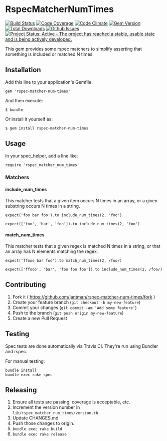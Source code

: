 # RspecMatcherNumTimes

[![Build Status](https://travis-ci.org/jantman/rspec-matcher-num-times.svg?branch=master)](https://travis-ci.org/jantman/rspec-matcher-num-times)
[![Code Coverage](https://codecov.io/github/jantman/rspec-matcher-num-times/coverage.svg?branch=master)](https://codecov.io/github/jantman/rspec-matcher-num-times?branch=master)
[![Code Climate](https://codeclimate.com/github/jantman/rspec-matcher-num-times/badges/gpa.svg)](https://codeclimate.com/github/jantman/rspec-matcher-num-times)
[![Gem Version](https://img.shields.io/gem/v/rspec-matcher-num-times.svg)](https://rubygems.org/gems/rspec-matcher-num-times)
[![Total Downloads](https://img.shields.io/gem/dt/rspec-matcher-num-times.svg)](https://rubygems.org/gems/rspec-matcher-num-times)
[![Github Issues](https://img.shields.io/github/issues/jantman/rspec-matcher-num-times.svg)](https://github.com/jantman/rspec-matcher-num-times/issues)
[![Project Status: Active - The project has reached a stable, usable state and is being actively developed.](http://www.repostatus.org/badges/0.1.0/active.svg)](http://www.repostatus.org/#active)

This gem provides some rspec matchers to simplify asserting that something is included or matched N times.

## Installation

Add this line to your application's Gemfile:

    gem 'rspec-matcher-num-times'

And then execute:

    $ bundle

Or install it yourself as:

    $ gem install rspec-matcher-num-times

## Usage

In your spec_helper, add a line like:

    require 'rspec_matcher_num_times'

### Matchers

#### include_num_times

This matcher tests that a given item occurs N times in an array, or a given
substring occurs N times in a string.

    expect('foo bar foo').to include_num_times(2, 'foo')

    expect(['foo', 'bar', 'foo']).to include_num_times(2, 'foo')

#### match_num_times

This matcher tests that a given regex is matched N times in a string, or
that an array has N elements matching the regex.

    expect('ffooo bar foo').to match_num_times(2, /foo/)

    expect(['ffooo', 'bar', 'foo foo foo']).to include_num_times(2, /foo/)

## Contributing

1. Fork it ( https://github.com/jantman/rspec-matcher-num-times/fork )
2. Create your feature branch (`git checkout -b my-new-feature`)
3. Commit your changes (`git commit -am 'Add some feature'`)
4. Push to the branch (`git push origin my-new-feature`)
5. Create a new Pull Request

## Testing

Spec tests are done automatically via Travis CI. They're run using Bundler and rspec.

For manual testing:

    bundle install
    bundle exec rake spec

## Releasing

1. Ensure all tests are passing, coverage is acceptable, etc.
2. Increment the version number in ``lib/rspec_matcher_num_times/version.rb``
3. Update CHANGES.md
4. Push those changes to origin.
5. ``bundle exec rake build``
6. ``bundle exec rake release``
